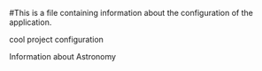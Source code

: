 #This is a file containing information about the configuration of the application.

cool project configuration

Information about Astronomy

